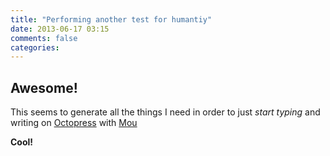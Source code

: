 ```yaml
---
title: "Performing another test for humantiy"
date: 2013-06-17 03:15
comments: false
categories:
---
```

## Awesome!

This seems to generate all the things I need in order to just *start typing* and writing on [Octopress](http://www.octopress.org) with [Mou](http://mouapp.com)

**Cool!**
